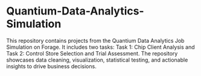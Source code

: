 # Quantium-Data-Analytics-Simulation
This repository contains projects from the Quantium Data Analytics Job Simulation on Forage. It includes two tasks: Task 1: Chip Client Analysis and Task 2: Control Store Selection and Trial Assessment. The repository showcases data cleaning, visualization, statistical testing, and actionable insights to drive business decisions.

